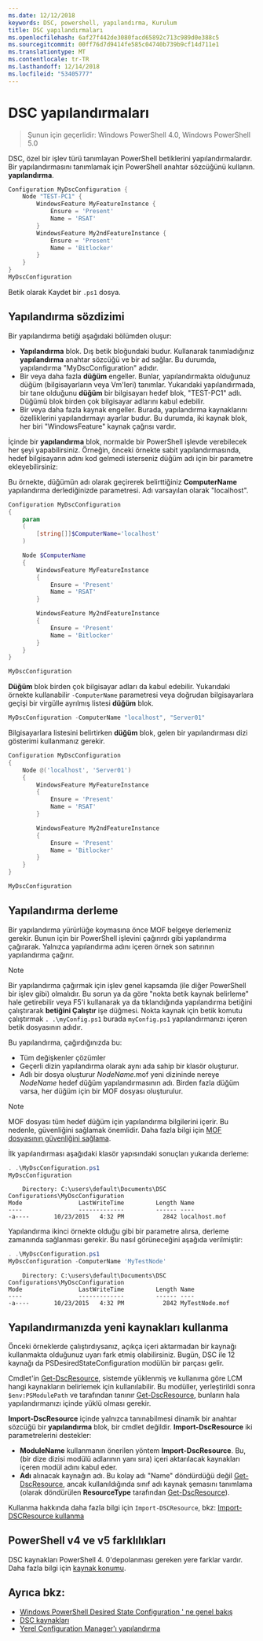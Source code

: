 ```yaml
---
ms.date: 12/12/2018
keywords: DSC, powershell, yapılandırma, Kurulum
title: DSC yapılandırmaları
ms.openlocfilehash: 6af27f442de3080facd65892c713c989d0e388c5
ms.sourcegitcommit: 00ff76d7d9414fe585c04740b739b9cf14d711e1
ms.translationtype: MT
ms.contentlocale: tr-TR
ms.lasthandoff: 12/14/2018
ms.locfileid: "53405777"
---
```

# <a name="dsc-configurations"></a>DSC yapılandırmaları

> Şunun için geçerlidir: Windows PowerShell 4.0, Windows PowerShell 5.0

DSC, özel bir işlev türü tanımlayan PowerShell betiklerini yapılandırmalardır.
Bir yapılandırmasını tanımlamak için PowerShell anahtar sözcüğünü kullanın. **yapılandırma**.

```powershell
Configuration MyDscConfiguration {
    Node "TEST-PC1" {
        WindowsFeature MyFeatureInstance {
            Ensure = 'Present'
            Name = 'RSAT'
        }
        WindowsFeature My2ndFeatureInstance {
            Ensure = 'Present'
            Name = 'Bitlocker'
        }
    }
}
MyDscConfiguration
```

Betik olarak Kaydet bir `.ps1` dosya.

## <a name="configuration-syntax"></a>Yapılandırma sözdizimi

Bir yapılandırma betiği aşağıdaki bölümden oluşur:

- **Yapılandırma** blok. Dış betik bloğundaki budur. Kullanarak tanımladığınız **yapılandırma** anahtar sözcüğü ve bir ad sağlar. Bu durumda, yapılandırma "MyDscConfiguration" adıdır.
- Bir veya daha fazla **düğüm** engeller. Bunlar, yapılandırmakta olduğunuz düğüm (bilgisayarların veya Vm'leri) tanımlar. Yukarıdaki yapılandırmada, bir tane olduğunu **düğüm** bir bilgisayarı hedef blok, "TEST-PC1" adlı. Düğümü blok birden çok bilgisayar adlarını kabul edebilir.
- Bir veya daha fazla kaynak engeller. Burada, yapılandırma kaynaklarını özelliklerini yapılandırmayı ayarlar budur. Bu durumda, iki kaynak blok, her biri "WindowsFeature" kaynak çağrısı vardır.

İçinde bir **yapılandırma** blok, normalde bir PowerShell işlevde verebilecek her şeyi yapabilirsiniz. Örneğin, önceki örnekte sabit yapılandırmasında, hedef bilgisayarın adını kod gelmedi isterseniz düğüm adı için bir parametre ekleyebilirsiniz:

Bu örnekte, düğümün adı olarak geçirerek belirttiğiniz **ComputerName** yapılandırma derlediğinizde parametresi. Adı varsayılan olarak "localhost".

```powershell
Configuration MyDscConfiguration
{
    param
    (
        [string[]]$ComputerName='localhost'
    )

    Node $ComputerName
    {
        WindowsFeature MyFeatureInstance
        {
            Ensure = 'Present'
            Name = 'RSAT'
        }

        WindowsFeature My2ndFeatureInstance
        {
            Ensure = 'Present'
            Name = 'Bitlocker'
        }
    }
}

MyDscConfiguration
```

**Düğüm** blok birden çok bilgisayar adları da kabul edebilir. Yukarıdaki örnekte kullanabilir `-ComputerName` parametresi veya doğrudan bilgisayarlara geçişi bir virgülle ayrılmış listesi **düğüm** blok.

```powershell
MyDscConfiguration -ComputerName "localhost", "Server01"
```

Bilgisayarlara listesini belirtirken **düğüm** blok, gelen bir yapılandırması dizi gösterimi kullanmanız gerekir.

```powershell
Configuration MyDscConfiguration
{
    Node @('localhost', 'Server01')
    {
        WindowsFeature MyFeatureInstance
        {
            Ensure = 'Present'
            Name = 'RSAT'
        }

        WindowsFeature My2ndFeatureInstance
        {
            Ensure = 'Present'
            Name = 'Bitlocker'
        }
    }
}

MyDscConfiguration
```

## <a name="compiling-the-configuration"></a>Yapılandırma derleme

Bir yapılandırma yürürlüğe koymasına önce MOF belgeye derlemeniz gerekir.
Bunun için bir PowerShell işlevini çağırırdı gibi yapılandırma çağırarak.
Yalnızca yapılandırma adını içeren örnek son satırının yapılandırma çağırır.

> [!NOTE]
> Bir yapılandırma çağırmak için işlev genel kapsamda (ile diğer PowerShell bir işlev gibi) olmalıdır.
> Bu sorun ya da göre "nokta betik kaynak belirleme" hale getirebilir veya F5'i kullanarak ya da tıklandığında yapılandırma betiğini çalıştırarak **betiğini Çalıştır** işe düğmesi.
> Nokta kaynak için betik komutu çalıştırmak `. .\myConfig.ps1` burada `myConfig.ps1` yapılandırmanızı içeren betik dosyasının adıdır.

Bu yapılandırma, çağırdığınızda bu:

- Tüm değişkenler çözümler
- Geçerli dizin yapılandırma olarak aynı ada sahip bir klasör oluşturur.
- Adlı bir dosya oluşturur _NodeName_.mof yeni dizininde nereye _NodeName_ hedef düğüm yapılandırmasının adı.
  Birden fazla düğüm varsa, her düğüm için bir MOF dosyası oluşturulur.

> [!NOTE]
> MOF dosyası tüm hedef düğüm için yapılandırma bilgilerini içerir. Bu nedenle, güvenliğini sağlamak önemlidir.
> Daha fazla bilgi için [MOF dosyasının güvenliğini sağlama](../pull-server/secureMOF.md).

İlk yapılandırması aşağıdaki klasör yapısındaki sonuçları yukarıda derleme:

```powershell
. .\MyDscConfiguration.ps1
MyDscConfiguration
```

```
    Directory: C:\users\default\Documents\DSC Configurations\MyDscConfiguration
Mode                LastWriteTime         Length Name
----                -------------         ------ ----
-a----       10/23/2015   4:32 PM           2842 localhost.mof
```

Yapılandırma ikinci örnekte olduğu gibi bir parametre alırsa, derleme zamanında sağlanması gerekir. Bu nasıl görüneceğini aşağıda verilmiştir:

```powershell
. .\MyDscConfiguration.ps1
MyDscConfiguration -ComputerName 'MyTestNode'
```

```
    Directory: C:\users\default\Documents\DSC Configurations\MyDscConfiguration
Mode                LastWriteTime         Length Name
----                -------------         ------ ----
-a----       10/23/2015   4:32 PM           2842 MyTestNode.mof
```

## <a name="using-new-resources-in-your-configuration"></a>Yapılandırmanızda yeni kaynakları kullanma

Önceki örneklerde çalıştırdıysanız, açıkça içeri aktarmadan bir kaynağı kullanmakta olduğunuz uyarı fark etmiş olabilirsiniz.
Bugün, DSC ile 12 kaynağı da PSDesiredStateConfiguration modülün bir parçası gelir.

Cmdlet'in [Get-DscResource](/powershell/module/PSDesiredStateConfiguration/Get-DscResource), sistemde yüklenmiş ve kullanıma göre LCM hangi kaynakların belirlemek için kullanılabilir.
Bu modüller, yerleştirildi sonra `$env:PSModulePath` ve tarafından tanınır [Get-DscResource](/powershell/module/PSDesiredStateConfiguration/Get-DscResource), bunların hala yapılandırmanızı içinde yüklü olması gerekir.

**Import-DscResource** içinde yalnızca tanınabilmesi dinamik bir anahtar sözcüğü bir **yapılandırma** blok, bir cmdlet değildir.
**Import-DscResource** iki parametrelerini destekler:

- **ModuleName** kullanmanın önerilen yöntem **Import-DscResource**. Bu, (bir dize dizisi modülü adlarının yanı sıra) içeri aktarılacak kaynakları içeren modül adını kabul eder.
- **Adı** alınacak kaynağın adı. Bu kolay adı "Name" döndürdüğü değil [Get-DscResource](/powershell/module/PSDesiredStateConfiguration/Get-DscResource), ancak kullanıldığında sınıf adı kaynak şemasını tanımlama (olarak döndürülen **ResourceType** tarafından [Get-DscResource](/powershell/module/PSDesiredStateConfiguration/Get-DscResource)).

Kullanma hakkında daha fazla bilgi için `Import-DSCResource`, bkz: [Import-DSCResource kullanma](import-dscresource.md)

## <a name="powershell-v4-and-v5-differences"></a>PowerShell v4 ve v5 farklılıkları

DSC kaynakları PowerShell 4. 0'depolanması gereken yere farklar vardır. Daha fazla bilgi için [kaynak konumu](import-dscresource.md#resource-location).

## <a name="see-also"></a>Ayrıca bkz:

- [Windows PowerShell Desired State Configuration ' ne genel bakış](../overview/overview.md)
- [DSC kaynakları](../resources/resources.md)
- [Yerel Configuration Manager'ı yapılandırma](../managing-nodes/metaConfig.md)
